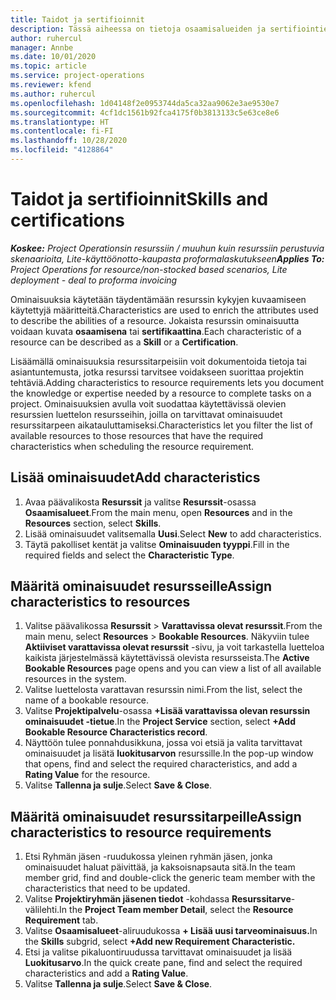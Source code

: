 ```yaml
---
title: Taidot ja sertifioinnit
description: Tässä aiheessa on tietoja osaamisalueiden ja sertifiointien ominaisuuksien lisäämisestä resursseisin.
author: ruhercul
manager: Annbe
ms.date: 10/01/2020
ms.topic: article
ms.service: project-operations
ms.reviewer: kfend
ms.author: ruhercul
ms.openlocfilehash: 1d04148f2e0953744da5ca32aa9062e3ae9530e7
ms.sourcegitcommit: 4cf1dc1561b92fca4175f0b3813133c5e63ce8e6
ms.translationtype: HT
ms.contentlocale: fi-FI
ms.lasthandoff: 10/28/2020
ms.locfileid: "4128864"
---
```

# <a name="skills-and-certifications"></a><span data-ttu-id="f5bfa-103">Taidot ja sertifioinnit</span><span class="sxs-lookup"><span data-stu-id="f5bfa-103">Skills and certifications</span></span>
<span data-ttu-id="f5bfa-104">_**Koskee:** Project Operationsin resurssiin / muuhun kuin resurssiin perustuvia skenaarioita, Lite-käyttöönotto-kaupasta proformalaskutukseen_</span><span class="sxs-lookup"><span data-stu-id="f5bfa-104">_**Applies To:** Project Operations for resource/non-stocked based scenarios, Lite deployment - deal to proforma invoicing_</span></span>

<span data-ttu-id="f5bfa-105">Ominaisuuksia käytetään täydentämään resurssin kykyjen kuvaamiseen käytettyjä määritteitä.</span><span class="sxs-lookup"><span data-stu-id="f5bfa-105">Characteristics are used to enrich the attributes used to describe the abilities of a resource.</span></span> <span data-ttu-id="f5bfa-106">Jokaista resurssin ominaisuutta voidaan kuvata **osaamisena** tai **sertifikaattina**.</span><span class="sxs-lookup"><span data-stu-id="f5bfa-106">Each characteristic of a resource can be described as a **Skill** or a **Certification**.</span></span>

<span data-ttu-id="f5bfa-107">Lisäämällä ominaisuuksia resurssitarpeisiin voit dokumentoida tietoja tai asiantuntemusta, jotka resurssi tarvitsee voidakseen suorittaa projektin tehtäviä.</span><span class="sxs-lookup"><span data-stu-id="f5bfa-107">Adding characteristics to resource requirements lets you document the knowledge or expertise needed by a resource to complete tasks on a project.</span></span> <span data-ttu-id="f5bfa-108">Ominaisuuksien avulla voit suodattaa käytettävissä olevien resurssien luettelon resursseihin, joilla on tarvittavat ominaisuudet resurssitarpeen aikatauluttamiseksi.</span><span class="sxs-lookup"><span data-stu-id="f5bfa-108">Characteristics let you filter the list of available resources to those resources that have the required characteristics when scheduling the resource requirement.</span></span>

## <a name="add-characteristics"></a><span data-ttu-id="f5bfa-109">Lisää ominaisuudet</span><span class="sxs-lookup"><span data-stu-id="f5bfa-109">Add characteristics</span></span>

1. <span data-ttu-id="f5bfa-110">Avaa päävalikosta **Resurssit** ja valitse **Resurssit**-osassa **Osaamisalueet**.</span><span class="sxs-lookup"><span data-stu-id="f5bfa-110">From the main menu, open **Resources** and in the **Resources** section, select **Skills**.</span></span>
2. <span data-ttu-id="f5bfa-111">Lisää ominaisuudet valitsemalla **Uusi**.</span><span class="sxs-lookup"><span data-stu-id="f5bfa-111">Select **New** to add characteristics.</span></span>
3. <span data-ttu-id="f5bfa-112">Täytä pakolliset kentät ja valitse **Ominaisuuden tyyppi**.</span><span class="sxs-lookup"><span data-stu-id="f5bfa-112">Fill in the required fields and select the **Characteristic Type**.</span></span>

## <a name="assign-characteristics-to-resources"></a><span data-ttu-id="f5bfa-113">Määritä ominaisuudet resursseille</span><span class="sxs-lookup"><span data-stu-id="f5bfa-113">Assign characteristics to resources</span></span>

1. <span data-ttu-id="f5bfa-114">Valitse päävalikossa **Resurssit** > **Varattavissa olevat resurssit**.</span><span class="sxs-lookup"><span data-stu-id="f5bfa-114">From the main menu, select **Resources** > **Bookable Resources**.</span></span> <span data-ttu-id="f5bfa-115">Näkyviin tulee **Aktiiviset varattavissa olevat resurssit** -sivu, ja voit tarkastella luetteloa kaikista järjestelmässä käytettävissä olevista resursseista.</span><span class="sxs-lookup"><span data-stu-id="f5bfa-115">The **Active Bookable Resources** page opens and you can view a list of all available resources in the system.</span></span>
2. <span data-ttu-id="f5bfa-116">Valitse luettelosta varattavan resurssin nimi.</span><span class="sxs-lookup"><span data-stu-id="f5bfa-116">From the list, select the name of a bookable resource.</span></span>
3. <span data-ttu-id="f5bfa-117">Valitse **Projektipalvelu**-osassa **+Lisää varattavissa olevan resurssin ominaisuudet -tietue**.</span><span class="sxs-lookup"><span data-stu-id="f5bfa-117">In the **Project Service** section, select **+Add Bookable Resource Characteristics record**.</span></span>
4. <span data-ttu-id="f5bfa-118">Näyttöön tulee ponnahdusikkuna, jossa voi etsiä ja valita tarvittavat ominaisuudet ja lisätä **luokitusarvon** resurssille.</span><span class="sxs-lookup"><span data-stu-id="f5bfa-118">In the pop-up window that opens, find and select the required characteristics, and add a **Rating Value** for the resource.</span></span>
5. <span data-ttu-id="f5bfa-119">Valitse **Tallenna ja sulje**.</span><span class="sxs-lookup"><span data-stu-id="f5bfa-119">Select **Save & Close**.</span></span>

## <a name="assign-characteristics-to-resource-requirements"></a><span data-ttu-id="f5bfa-120">Määritä ominaisuudet resurssitarpeille</span><span class="sxs-lookup"><span data-stu-id="f5bfa-120">Assign characteristics to resource requirements</span></span>

1. <span data-ttu-id="f5bfa-121">Etsi Ryhmän jäsen -ruudukossa yleinen ryhmän jäsen, jonka ominaisuudet haluat päivittää, ja kaksoisnapsauta sitä.</span><span class="sxs-lookup"><span data-stu-id="f5bfa-121">In the team member grid, find and double-click the generic team member with the characteristics that need to be updated.</span></span>
2. <span data-ttu-id="f5bfa-122">Valitse **Projektiryhmän jäsenen tiedot** -kohdassa **Resurssitarve**-välilehti.</span><span class="sxs-lookup"><span data-stu-id="f5bfa-122">In the **Project Team member Detail**, select the **Resource Requirement** tab.</span></span>
3. <span data-ttu-id="f5bfa-123">Valitse **Osaamisalueet**-aliruudukossa **+ Lisää uusi tarveominaisuus.**</span><span class="sxs-lookup"><span data-stu-id="f5bfa-123">In the **Skills** subgrid, select **+Add new Requirement Characteristic.**</span></span>
4. <span data-ttu-id="f5bfa-124">Etsi ja valitse pikaluontiruudussa tarvittavat ominaisuudet ja lisää **Luokitusarvo**.</span><span class="sxs-lookup"><span data-stu-id="f5bfa-124">In the quick create pane, find and select the required characteristics and add a **Rating Value**.</span></span>
5. <span data-ttu-id="f5bfa-125">Valitse **Tallenna ja sulje**.</span><span class="sxs-lookup"><span data-stu-id="f5bfa-125">Select **Save & Close**.</span></span>
